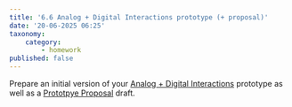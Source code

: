 ```yaml
---
title: '6.6 Analog + Digital Interactions prototype (+ proposal)'
date: '20-06-2025 06:25'
taxonomy:
    category:
        - homework
published: false
---
```


Prepare an initial version of your [Analog + Digital Interactions](https://dsc294.caseyanderson.com/home/week-6/analog-digital-interactions) prototype as well as a [Prototpye Proposal](https://dsc294.caseyanderson.com/home/week-1/prototype-proposal-format) draft.
